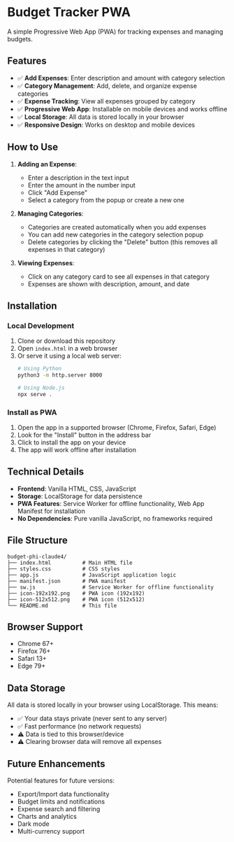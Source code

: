 # Budget Tracker PWA

A simple Progressive Web App (PWA) for tracking expenses and managing budgets.

## Features

- ✅ **Add Expenses**: Enter description and amount with category selection
- ✅ **Category Management**: Add, delete, and organize expense categories
- ✅ **Expense Tracking**: View all expenses grouped by category
- ✅ **Progressive Web App**: Installable on mobile devices and works offline
- ✅ **Local Storage**: All data is stored locally in your browser
- ✅ **Responsive Design**: Works on desktop and mobile devices

## How to Use

1. **Adding an Expense**:
   - Enter a description in the text input
   - Enter the amount in the number input
   - Click "Add Expense"
   - Select a category from the popup or create a new one

2. **Managing Categories**:
   - Categories are created automatically when you add expenses
   - You can add new categories in the category selection popup
   - Delete categories by clicking the "Delete" button (this removes all expenses in that category)

3. **Viewing Expenses**:
   - Click on any category card to see all expenses in that category
   - Expenses are shown with description, amount, and date

## Installation

### Local Development
1. Clone or download this repository
2. Open `index.html` in a web browser
3. Or serve it using a local web server:
   ```bash
   # Using Python
   python3 -m http.server 8000
   
   # Using Node.js
   npx serve .
   ```

### Install as PWA
1. Open the app in a supported browser (Chrome, Firefox, Safari, Edge)
2. Look for the "Install" button in the address bar
3. Click to install the app on your device
4. The app will work offline after installation

## Technical Details

- **Frontend**: Vanilla HTML, CSS, JavaScript
- **Storage**: LocalStorage for data persistence
- **PWA Features**: Service Worker for offline functionality, Web App Manifest for installation
- **No Dependencies**: Pure vanilla JavaScript, no frameworks required

## File Structure

```
budget-phi-claude4/
├── index.html          # Main HTML file
├── styles.css          # CSS styles
├── app.js              # JavaScript application logic
├── manifest.json       # PWA manifest
├── sw.js               # Service Worker for offline functionality
├── icon-192x192.png    # PWA icon (192x192)
├── icon-512x512.png    # PWA icon (512x512)
└── README.md           # This file
```

## Browser Support

- Chrome 67+
- Firefox 76+
- Safari 13+
- Edge 79+

## Data Storage

All data is stored locally in your browser using LocalStorage. This means:
- ✅ Your data stays private (never sent to any server)
- ✅ Fast performance (no network requests)
- ⚠️ Data is tied to this browser/device
- ⚠️ Clearing browser data will remove all expenses

## Future Enhancements

Potential features for future versions:
- Export/Import data functionality
- Budget limits and notifications
- Expense search and filtering
- Charts and analytics
- Dark mode
- Multi-currency support
